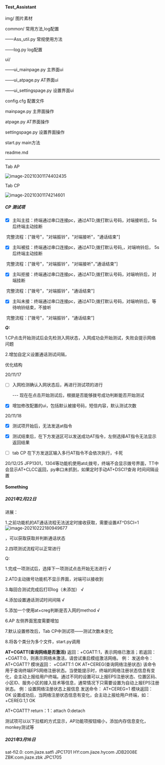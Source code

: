 #### Test_Assistant



img/   图片素材

common/  常用方法,log配置

——Ass_util.py  常规使用方法

——log.py log配置

ui/

——ui_mainpage.py   主界面ui

——ui_atpage.py   AT界面ui

——ui_settingspage.py   设置界面ui

config.cfg  配置文件

mainpage.py 主界面操作

atpage.py  AT界面操作

settingspage.py  设置界面操作

start.py   main方法

readme.md

---

Tab AP

![image-20210301174402435](D:\ihblu\wyrepo\Test_Assistant\readme.assets\image-20210301174402435.png)

Tab CP

![image-20210301174214601](D:\ihblu\wyrepo\Test_Assistant\readme.assets\image-20210301174214601.png)

##### CP 测试项

- [x] 主叫主挂：终端通过串口连接pc，通过ATD;拨打默认号码，对端接听后，5s后终端主动挂断

​					完整流程：["拨号"，"对端振铃"，"对端接听"，"通话结束"]

- [x] 主叫被挂：终端通过串口连接pc，通过ATD;拨打默认号码,，对端响铃后， 5s后终端主动挂断

​					完整流程：["拨号"，"对端振铃"，"对端接听"，”通话结束"]

- [x] 主叫拒接：终端通过串口连接pc，通过ATD;拨打默认号码，对端响铃后，对端挂断

​					完整流程：["拨号"，"对端振铃"，"通话结束"]

- [x] 主叫未接：终端通过串口连接pc，通过ATD;拨打默认号码，对端响铃后，等待响铃结束，不接听

​					完整流程：["拨号"，"对端振铃"，“通话结束”]




 ***Q:***



1.CP点击开始测试后会先检测入网状态，入网成功会开始测试，失败会提示网络问题

2.增加自定义设置通话测试间隔，

优化结构

20/11/17

- [ ] 入网检测确认入网状态后，再进行测试项的进行

  --- 现在在点击开始测试后，根据是否能够拨号成功判断能否开始测试

- [x] 增加修改配置的ui，包括默认被接号码，短信内容，默认测试次数



20/11/18

- [x] 测试项开始后，无法发送at指令

- [x] 测试结束后，在下方发送区可以发送成功AT指令，左侧选择AT指令无法显示返回结果

- [ ] tab CP 在下方发送区输入多行AT指令不会依次执行，卡死



20/12/25
JFP1301，1304等功能机使用atd;拨号，终端不会显示拨号界面，TT中会显示AT+CLCC返回，py串口未抓到，如果定时手动AT+DSCI?查询
时间间隔设置





#### Something

##### 2021年2月22日

进展：

1.之前功能机的AT通话流程无法送定时接收获取，需要设置AT^DSCI=1![image-20210222180949677](C:\Users\wangyanlin\AppData\Roaming\Typora\typora-user-images\image-20210222180949677.png)

，可以获取获取并判断通话状态

2.四项测试流程可以正常进行



Q:

1.完成一项测试后，选择下一项测试点击开始无法进行    √

2.ATD主动拨号功能机不显示界面，对端可以接收到

3.每回合测试完成后打印log（未添加） √

4.添加设置通话测试时间间隔  √

5.添加一个使用at+creg判断是否入网的method  √

6.AP 左侧界面宽度需要增加

7.默认设置修改后，Tab CP中测试项——测试次数未变化 

8.将各个类分为多个文件，start.py调用  



**AT+CGATT(查询网络是否激活)** 返回：+CGATT:1，表示网络已激活；若返回：+CGATT:0，则表示网络未激活，请尝试重启模组激活网络。 例： 发送命令： AT+CGATT? 模块返回： +CGATT:1 OK  AT+CEREG(查询网络注册状态) 该命令用于查询终端EPS网络注册状态。当使能提示时，终端的网络注册状态信息有变化，会主动上报给用户终端。通过不同的设置可以上报EPS注册状态、位置区码、小区ID、服务小区的接入技术等信息，通常情况下只需要设置为自动上报EPS注册状态。 例：设置网络注册状态上报信息 发送命令： AT+CEREG=1 模块返回： OK 设置成功后，当网络注册状态信息有变化，会主动上报给用户终端，如： +CEREG:1,1 OK 

AT+CGATT?   return：1：attach  0:detach



测试项可以以下拉框的方式显示，AP功能项按钮缩小，添加内存信息变化，monkey测试等

##### 2021年3月16日
sat-fi2.0: com.jiaze.satfi  JPC1701
HY:com.jiaze.hycom       JDB2008E
ZBK:com.jiaze.zbk  JPC1705 